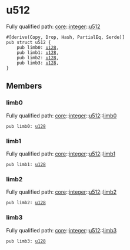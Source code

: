 # u512

Fully qualified path: [core](./core.md)::[integer](./core-integer.md)::[u512](./core-integer-u512.md)

<pre><code class="language-cairo">#[derive(Copy, Drop, Hash, PartialEq, Serde)]
pub struct u512 {
    pub limb0: <a href="core-integer-u128.html">u128</a>,
    pub limb1: <a href="core-integer-u128.html">u128</a>,
    pub limb2: <a href="core-integer-u128.html">u128</a>,
    pub limb3: <a href="core-integer-u128.html">u128</a>,
}</code></pre>

## Members

### limb0

Fully qualified path: [core](./core.md)::[integer](./core-integer.md)::[u512](./core-integer-u512.md)::[limb0](./core-integer-u512.md#limb0)

<pre><code class="language-cairo">pub limb0: <a href="core-integer-u128.html">u128</a></code></pre>


### limb1

Fully qualified path: [core](./core.md)::[integer](./core-integer.md)::[u512](./core-integer-u512.md)::[limb1](./core-integer-u512.md#limb1)

<pre><code class="language-cairo">pub limb1: <a href="core-integer-u128.html">u128</a></code></pre>


### limb2

Fully qualified path: [core](./core.md)::[integer](./core-integer.md)::[u512](./core-integer-u512.md)::[limb2](./core-integer-u512.md#limb2)

<pre><code class="language-cairo">pub limb2: <a href="core-integer-u128.html">u128</a></code></pre>


### limb3

Fully qualified path: [core](./core.md)::[integer](./core-integer.md)::[u512](./core-integer-u512.md)::[limb3](./core-integer-u512.md#limb3)

<pre><code class="language-cairo">pub limb3: <a href="core-integer-u128.html">u128</a></code></pre>


